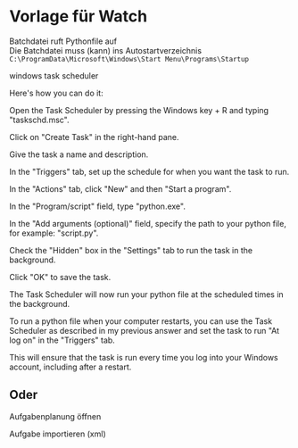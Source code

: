 # Vorlage für Watch

Batchdatei ruft Pythonfile auf \
Die Batchdatei muss (kann) ins Autostartverzeichnis ```C:\ProgramData\Microsoft\Windows\Start Menu\Programs\Startup```

windows task scheduler

Here's how you can do it:

Open the Task Scheduler by pressing the Windows key + R and typing "taskschd.msc".

Click on "Create Task" in the right-hand pane.

Give the task a name and description.

In the "Triggers" tab, set up the schedule for when you want the task to run.

In the "Actions" tab, click "New" and then "Start a program".

In the "Program/script" field, type "python.exe".

In the "Add arguments (optional)" field, specify the path to your python file, for example: "script.py".

Check the "Hidden" box in the "Settings" tab to run the task in the background.

Click "OK" to save the task.

The Task Scheduler will now run your python file at the scheduled times in the background.

To run a python file when your computer restarts, you can use the Task Scheduler as described in my previous answer and set the task to run "At log on" in the "Triggers" tab.

This will ensure that the task is run every time you log into your Windows account, including after a restart.

## Oder

Aufgabenplanung öffnen

Aufgabe importieren (xml)
